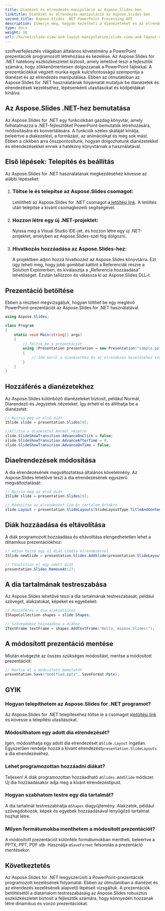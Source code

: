 ```yaml
---
title: Dianézet és elrendezés-manipuláció az Aspose.Slides-ben
linktitle: Dianézet és elrendezés-manipuláció az Aspose.Slides-ben
second_title: Aspose.Slides .NET PowerPoint Processing API
description: Ismerje meg, hogyan kezelheti a dianézeteket és az elrendezéseket a PowerPointban az Aspose.Slides for .NET használatával. Útmutató lépésről lépésre kódpéldákkal.
type: docs
weight: 10
url: /hu/net/slide-view-and-layout-manipulation/slide-view-and-layout-manipulation/
---
```


szoftverfejlesztés világában általános követelmény a PowerPoint prezentációk programozott létrehozása és kezelése. Az Aspose.Slides for .NET hatékony eszközkészletet biztosít, amely lehetővé teszi a fejlesztők számára, hogy zökkenőmentesen dolgozzanak a PowerPoint fájlokkal. A prezentációkkal végzett munka egyik kulcsfontosságú szempontja a dianézet és az elrendezés manipulálása. Ebben az útmutatóban az Aspose.Slides for .NET használatának folyamatát mutatjuk be dianézetek és elrendezések kezeléséhez, lépésenkénti utasításokat és kódpéldákat kínálva.


## Az Aspose.Slides .NET-hez bemutatása

Az Aspose.Slides for .NET egy funkciókban gazdag könyvtár, amely felhatalmazza a .NET-fejlesztőket PowerPoint-bemutatók létrehozására, módosítására és konvertálására. A funkciók széles skáláját kínálja, beleértve a diakezelést, a formázást, az animációkat és még sok mást. Ebben a cikkben arra összpontosítunk, hogyan dolgozhatunk dianézetekkel és elrendezésekkel ennek a hatékony könyvtárnak a használatával.

## Első lépések: Telepítés és beállítás

Az Aspose.Slides for .NET használatának megkezdéséhez kövesse az alábbi lépéseket:

1. ### Töltse le és telepítse az Aspose.Slides csomagot:
    Letöltheti az Aspose.Slides for .NET csomagot a[ letöltési link](https://releases.aspose.com/slides/net/). A letöltés után telepítse a kívánt csomagkezelő segítségével.

2. ### Hozzon létre egy új .NET-projektet:
   Nyissa meg a Visual Studio IDE-jét, és hozzon létre egy új .NET-projektet, amelyben az Aspose.Slides-szel fog dolgozni.

3. ### Hivatkozás hozzáadása az Aspose.Slides-hez:
   A projektben adjon hozzá hivatkozást az Aspose.Slides könyvtárra. Ezt úgy teheti meg, hogy jobb gombbal kattint a Referenciák részre a Solution Explorerben, és kiválasztja a „Referencia hozzáadása” lehetőséget. Ezután tallózzon és válassza ki az Aspose.Slides DLL-t.

## Prezentáció betöltése

Ebben a részben megvizsgáljuk, hogyan tölthet be egy meglévő PowerPoint-prezentációt az Aspose.Slides for .NET használatával.

```csharp
using Aspose.Slides;

class Program
{
    static void Main(string[] args)
    {
        // Töltse be a prezentációt
        using (Presentation presentation = new Presentation("sample.pptx"))
        {
            // Ide kerül a dianézethez és az elrendezés kezeléséhez szükséges kód
        }
    }
}
```

## Hozzáférés a dianézetekhez

Az Aspose.Slides különböző dianézeteket biztosít, például Normál, Diarendező és Jegyzetek nézeteket. Így érheti el és állíthatja be a dianézetet:

```csharp
// Nyissa meg az első diát
ISlide slide = presentation.Slides[0];

//Állítsa a dianézetet Normál nézetre
slide.SlideShowTransition.AdvanceOnClick = false;
slide.SlideShowTransition.AdvanceAfterTime = 0;
slide.SlideShowTransition.AdvanceOnTime = false;
```

## Diaelrendezések módosítása

A dia elrendezésének megváltoztatása általános követelmény. Az Aspose.Slides lehetővé teszi a dia elrendezésének egyszerű megváltoztatását:

```csharp
// Nyissa meg az első diát
ISlide slide = presentation.Slides[0];

// Módosítsa az elrendezést Cím és tartalom értékre
slide.Layout = presentation.SlideLayouts[SlideLayoutType.TitleAndContent];
```

## Diák hozzáadása és eltávolítása

A diák programozott hozzáadása és eltávolítása elengedhetetlen lehet a dinamikus prezentációkhoz:

```csharp
// Adjon hozzá egy új diát címdia elrendezéssel
ISlide newSlide = presentation.Slides.AddSlide(presentation.SlideLayouts[SlideLayoutType.TitleSlide]);

// Távolítson el egy adott diát
presentation.Slides.RemoveAt(2);
```

## A dia tartalmának testreszabása

Az Aspose.Slides lehetővé teszi a dia tartalmának testreszabását, például szöveget, alakzatokat, képeket és egyebeket:

```csharp
// Hozzáférés a dia alakzataihoz
IShapeCollection shapes = slide.Shapes;

// Szövegdoboz hozzáadása a diához
ITextFrame textFrame = shapes.AddTextFrame("Hello, Aspose.Slides!");
```

## A módosított prezentáció mentése

Miután elvégezte az összes szükséges módosítást, mentse a módosított prezentációt:

```csharp
// Mentse el a módosított bemutatót
presentation.Save("modified.pptx", SaveFormat.Pptx);
```

## GYIK

### Hogyan telepíthetem az Aspose.Slides for .NET programot?

 Az Aspose.Slides for .NET telepítéséhez töltse le a csomagot a[letöltési link](https://releases.aspose.com/slides/net/) és kövesse a telepítési utasításokat.

### Módosíthatom egy adott dia elrendezését?

 Igen, módosíthatja egy adott dia elrendezését a`Slide.Layout` ingatlan. Egyszerűen rendelje hozzá a kívánt elrendezést`presentation.SlideLayouts` a dia elrendezéséhez.

### Lehet programozottan hozzáadni diákat?

 Teljesen! A diák programozottan hozzáadható a`Slides.AddSlide` módszer. Új dia hozzáadásakor adja meg a kívánt elrendezéstípust.

### Hogyan szabhatom testre egy dia tartalmát?

 A dia tartalmát testreszabhatja a`Shapes` diagyűjtemény. Alakzatok, például szövegdobozok, képek és egyebek hozzáadásával lenyűgöző tartalmat hozhat létre.

### Milyen formátumokba menthetem a módosított prezentációt?

 A módosított prezentációt különféle formátumokban mentheti, beleértve a PPTX, PPT, PDF stb. Használja a`SaveFormat` felsorolás a prezentáció mentésekor.

## Következtetés

Az Aspose.Slides for .NET leegyszerűsíti a PowerPoint-prezentációk programozott kezelésének folyamatát. Ebben az útmutatóban a dianézet és az elrendezés kezelésének alapvető lépéseit vizsgáltuk. A prezentációk betöltésétől a diatartalom testreszabásáig az Aspose.Slides robusztus eszközkészletet biztosít a fejlesztők számára, hogy könnyedén hozzanak létre dinamikus és vonzó prezentációkat.
